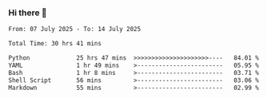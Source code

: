 ### Hi there 👋

<!--
**ututono/ututono** is a ✨ _special_ ✨ repository because its `README.md` (this file) appears on your GitHub profile.

Here are some ideas to get you started:

- 🔭 I’m currently working on ...
- 🌱 I’m currently learning ...
- 👯 I’m looking to collaborate on ...
- 🤔 I’m looking for help with ...
- 💬 Ask me about ...
- 📫 How to reach me: ...
- 😄 Pronouns: ...
- ⚡ Fun fact: ...
-->



<!--START_SECTION:waka-->

```txt
From: 07 July 2025 - To: 14 July 2025

Total Time: 30 hrs 41 mins

Python             25 hrs 47 mins  >>>>>>>>>>>>>>>>>>>>>----   84.01 %
YAML               1 hr 49 mins    >------------------------   05.95 %
Bash               1 hr 8 mins     >------------------------   03.71 %
Shell Script       56 mins         >------------------------   03.06 %
Markdown           55 mins         >------------------------   02.99 %
```

<!--END_SECTION:waka-->
